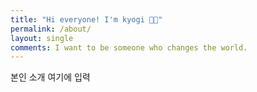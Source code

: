 ```yaml
---
title: "Hi everyone! I'm kyogi 👋🏻"
permalink: /about/
layout: single
comments: I want to be someone who changes the world.
---
```


본인 소개 여기에 입력
